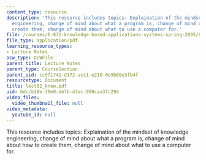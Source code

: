 ```yaml
---
content_type: resource
description: 'This resource includes topics: Explaination of the mindset of knowledge
  engineering, change of mind about what a program is, change of mind about how to
  create them, change of mind about what to use a computer for.'
file: /courses/6-871-knowledge-based-applications-systems-spring-2005/6dccb18e39e0eb7b43ec990caa3fc294_lect02_know.pdf
file_type: application/pdf
learning_resource_types:
- Lecture Notes
ocw_type: OCWFile
parent_title: Lecture Notes
parent_type: CourseSection
parent_uid: cc9f1741-d172-acc1-e218-0e9b80e3fb4f
resourcetype: Document
title: lect02_know.pdf
uid: 6dccb18e-39e0-eb7b-43ec-990caa3fc294
video_files:
  video_thumbnail_file: null
video_metadata:
  youtube_id: null
---
```

This resource includes topics: Explaination of the mindset of knowledge engineering, change of mind about what a program is, change of mind about how to create them, change of mind about what to use a computer for.

